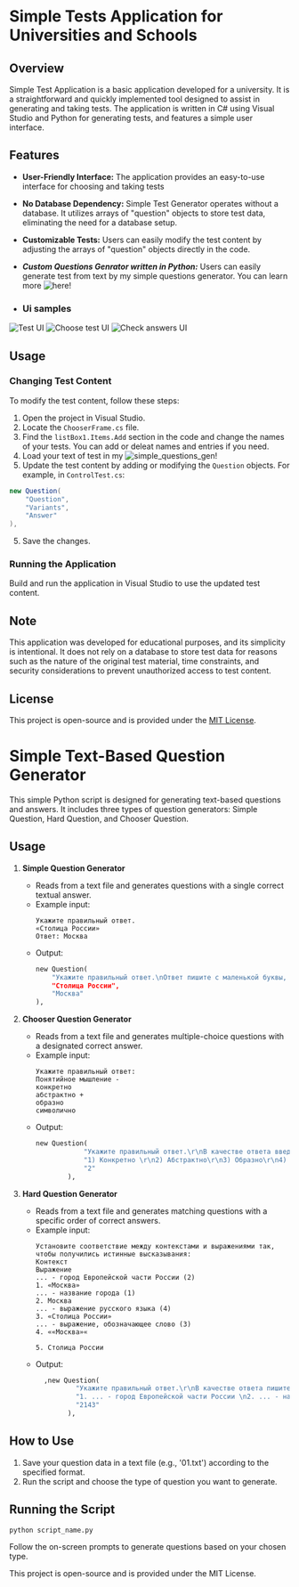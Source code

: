 
# Simple Tests Application for Universities and Schools

## Overview

Simple Test Application is a basic application developed for a university. It is a straightforward and quickly implemented tool designed to assist in generating and taking tests. The application is written in C# using Visual Studio and Python for generating tests, and features a simple user interface.

## Features

- **User-Friendly Interface:** The application provides an easy-to-use interface for choosing and taking tests

- **No Database Dependency:** Simple Test Generator operates without a database. It utilizes arrays of "question" objects to store test data, eliminating the need for a database setup.

- **Customizable Tests:** Users can easily modify the test content by adjusting the arrays of "question" objects directly in the code.

- ***Custom Questions Genrator written in Python:*** Users can easily generate test from text by my simple questions generator. You can learn more ![here](/simple_questions_gen)!

- ### Ui samples
![Test UI](/images/ui1.png)
![Choose test UI](/images/ui2.png)
![Check answers UI](/images/ui3.png)
## Usage

### Changing Test Content

To modify the test content, follow these steps:

1. Open the project in Visual Studio.
2. Locate the `ChooserFrame.cs` file.
3. Find the `listBox1.Items.Add` section in the code and change the names of your tests. You can add or deleat names and entries if you need.
4. Load your text of test in my ![simple_questions_gen](/simple_questions_gen)!
5. Update the test content by adding or modifying the `Question` objects. For example, in `ControlTest.cs`:

```csharp
new Question(
    "Question",
    "Variants",
    "Answer"
),
```

5. Save the changes.

### Running the Application

Build and run the application in Visual Studio to use the updated test content.

## Note

This application was developed for educational purposes, and its simplicity is intentional. It does not rely on a database to store test data for reasons such as the nature of the original test material, time constraints, and security considerations to prevent unauthorized access to test content.

## License

This project is open-source and is provided under the [MIT License](LICENSE).

# Simple Text-Based Question Generator

This simple Python script is designed for generating text-based questions and answers. It includes three types of question generators: Simple Question, Hard Question, and Chooser Question.

## Usage

1. **Simple Question Generator**
    - Reads from a text file and generates questions with a single correct textual answer.
    - Example input:
        ```
        Укажите правильный ответ.
        «Столица России»
        Ответ: Москва
        ```
    - Output:
        ```python
        new Question(
            "Укажите правильный ответ.\nОтвет пишите с маленькой буквы,
            "Столица России",
            "Москва"
        ),
        ```

2. **Chooser Question Generator**
    - Reads from a text file and generates multiple-choice questions with a designated correct answer.
    - Example input:
        ```
        Укажите правильный ответ:
        Понятийное мышление -
        конкретно
        абстрактно +
        образно
        символично
        ```
    - Output:
        ```python
        new Question(
                    "Укажите правильный ответ.\r\nВ качестве ответа введите цифру.\r\nПонятийное мышление -:",
                    "1) Конкретно \r\n2) Абстрактно\r\n3) Образно\r\n4) Символично",
                    "2"
                ),
        ```

3. **Hard Question Generator**
    - Reads from a text file and generates matching questions with a specific order of correct answers.
    - Example input:
        ```
        Установите соответствие между контекстами и выражениями так, чтобы получились истинные высказывания:
        Контекст                                                                Выражение
        ... - город Европейской части России (2)                                1. «Москва»
        ... - название города (1)                                               2. Москва
        ... - выражение русского языка (4)                                      3. «Столица России»
        ... - выражение, обозначающее слово (3)                                 4. ««Москва»«
                                                                                 5. Столица России
        ```
    - Output:
        ```python
          ,new Question(
                  "Укажите правильный ответ.\r\nВ качестве ответа пишите цифры по порядку без пробелов и запятых (1231).\r\nУстановите соответствие между контекстами и выражениями так, чтобы получились истинные высказывания:",
                  "1. ... - город Европейской части России \n2. ... - название города \n3. ... - выражение русского языка \n4. ... - выражение, обозначающее слово\r\n\n1. «Москва»\n2. Москва\n3. «Столица России»\n5. ««Москва»»\n6. Столица России",
                  "2143"
                ),
        ```

## How to Use

1. Save your question data in a text file (e.g., '01.txt') according to the specified format.
2. Run the script and choose the type of question you want to generate.

## Running the Script

```bash
python script_name.py
```

Follow the on-screen prompts to generate questions based on your chosen type.

This project is open-source and is provided under the MIT License.
